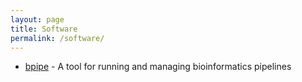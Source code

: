```yaml
---
layout: page
title: Software
permalink: /software/
---
```


* [bpipe](http://docs.bpipe.org/) - A tool for running and managing bioinformatics pipelines
